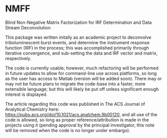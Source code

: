 # NMFF
Blind Non-Negative Matrix Factorization for IRF Determination and Data Stream Deconvolution

This package was written initally as an academic project to deconvolve triboluminescent burst events, and determine the instrument response function (IRF) in the process; this was accomplished primarily through iterative convergence, and sub-setting the data and IRF vector and matrix, respectively.

The code is currently usable; however, much refactoring will be performed in future updates to allow for command-line use across platforms, so long as the user has access to Matlab (version will be added soon). There may or may not be future plans to migrate the code-base into a faster, more extensible language; but this will likely be put off unless significant enough interest is displayed.

The article regarding this code was published in The ACS Journal of Analytical Chemistry here: https://pubs.acs.org/doi/10.1021/acs.analchem.9b00120, and all use of the code is allowed, so long as proper reference/attribution is made in the projects using it (pending approval by the principal investigator, this note will be removed when the code is no longer under embargo).



